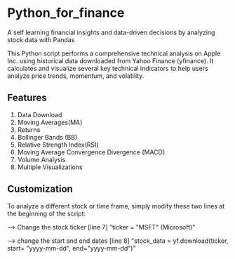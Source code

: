 # Python_for_finance
A self learning financial insights and data-driven decisions by analyzing stock data with Pandas

This Python script performs a comprehensive technical analysis on Apple Inc. using historical data downloaded from Yahoo Finance (yfinance). It calculates and visualize several key technical indicators to help users analyze price trends, momentum, and volatility.

## Features
1. Data Download
2. Moving Averages(MA)
3. Returns
4. Bollinger Bands (BB)
5. Relative Strength Index(RSI)
6. Moving Average Convergence Divergence (MACD)
7. Volume Analysis
8. Multiple Visualizations

## Customization
To analyze a different stock or time frame, simply modify these two lines at the beginning of the script:

--> Change the stock ticker [line 7]
    "ticker = "MSFT" (Microsoft)"

--> change the start and end dates [line 8]
    "stock_data = yf.download(ticker, start= "yyyy-mm-dd", end="yyyy-mm-dd")"
